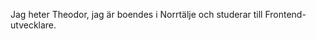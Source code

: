 Jag heter Theodor, jag är boendes i Norrtälje och studerar till Frontend-utvecklare.

<!---
TheodorHe/TheodorHe is a ✨ special ✨ repository because its `README.md` (this file) appears on your GitHub profile.
You can click the Preview link to take a look at your changes.
--->
